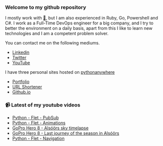### Welcome to my github repository

I mostly work with [:snake:](https://www.python.org/), but I am also experienced in Ruby, Go, Powershell and C#. I work as a Full-Time DevOps engineer for a big company, and I try to better the environment on a daily basis, apart from this I like to learn new technologies and I am a competent problem solver.

You can contact me on the following mediums.
- [Linkedin](https://www.linkedin.com/in/r3ap3rpy)
- [Twitter](https://twitter.com/r3ap3rpy)
- [YouTube](https://www.youtube.com/channel/UC1qkMXH8d2I9DDAtBSeEHqg)

I have three personal sites hosted on [pythonanywhere](https://www.pythonanywhere.com/)
- [Portfolio](http://r3ap3rpy.pythonanywhere.com/)
- [URL Shortener](http://shortenpy.pythonanywhere.com/)
- [Github.io](https://r3ap3rpy.github.io/)

### :video_camera: Latest of my youtube videos
<!-- YOUTUBE:START -->
- [Python - Flet - PubSub](https://www.youtube.com/watch?v=d3j3s4iwjTg)
- [Python - Flet  - Animations](https://www.youtube.com/watch?v=GvAZD-0yzvI)
- [GoPro Hero 8  - Alsóörs sky timelapse](https://www.youtube.com/watch?v=IXEdcZ4l8Lo)
- [GoPro Hero 8 - Last journey of the season in Alsóörs](https://www.youtube.com/watch?v=_O3_lX3B4EI)
- [Python - Flet - Navigation](https://www.youtube.com/watch?v=gGnsgfN_1vE)
<!-- YOUTUBE:END -->

